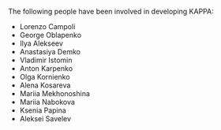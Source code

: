 The following people have been involved in developing KAPPA:

- Lorenzo Campoli
- George Oblapenko
- Ilya Alekseev
- Anastasiya Demko
- Vladimir Istomin
- Anton Karpenko
- Olga Kornienko
- Alena Kosareva
- Mariia Mekhonoshina
- Mariia Nabokova
- Ksenia Papina
- Aleksei Savelev
